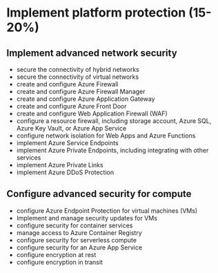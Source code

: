 # Implement platform protection (15-20%)
## Implement advanced network security
+ secure the connectivity of hybrid networks
+ secure the connectivity of virtual networks
+ create and configure Azure Firewall
+ create and configure Azure Firewall Manager
+ create and configure Azure Application Gateway
+ create and configure Azure Front Door
+ create and configure Web Application Firewall (WAF)
+ configure a resource firewall, including storage account, Azure SQL, Azure Key Vault, or Azure App Service
+ configure network isolation for Web Apps and Azure Functions
+ implement Azure Service Endpoints
+ implement Azure Private Endpoints, including integrating with other services
+ implement Azure Private Links
+ implement Azure DDoS Protection

## Configure advanced security for compute
+ configure Azure Endpoint Protection for virtual machines (VMs)
+ Implement and manage security updates for VMs
+ configure security for container services
+ manage access to Azure Container Registry
+ configure security for serverless compute
+ configure security for an Azure App Service
+ configure encryption at rest
+ configure encryption in transit
